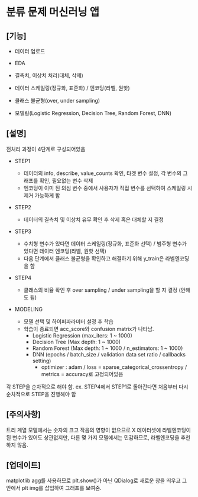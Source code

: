 <h1>분류 문제 머신러닝 앱</h1> 

<h2>[기능]</h2>

- 데이터 업로드

- EDA
  
- 결측치, 이상치 처리(대체, 삭제)
  
- 데이터 스케일링(정규화, 표준화) / 엔코딩(라벨, 원핫)
  
- 클래스 불균형(over, under sampling)

- 모델링(Logistic Regression, Decision Tree, Random Forest, DNN)

<h2>[설명]</h2>
전처리 과정이 4단계로 구성되어있음

* STEP1
    - 데이터의 info, describe, value_counts 확인, 타겟 변수 설정, 각 변수의 그래프를 확인, 필요없는 변수 삭제
    - 엔코딩이 이미 된 의심 변수 중에서 사용자가 직접 변수를 선택하여 스케일링 시 제거 가능하게 함
    
* STEP2
    - 데이터의 결측치 및 이상치 유무 확인 후 삭제 혹은 대체할 지 결정

* STEP3
    - 수치형 변수가 있다면 데이터 스케일링(정규화, 표준화 선택) / 범주형 변수가 있다면 데이터 엔코딩(라벨, 원핫 선택)
    - 다음 단계에서 클래스 불균형을 확인하고 해결하기 위해 y_train은 라벨엔코딩을 함

* STEP4
    - 클래스의 비율 확인 후 over sampling / under sampling을 할 지 결정 (안해도 됨)
    
* MODELING
    - 모델 선택 및 하이퍼파라미터 설정 후 학습
    - 학습이 종료되면 acc_score와 confusion matrix가 나타남.
        + Logistic Regression (max_iters: 1 ~ 1000)
        + Decision Tree (Max depth: 1 ~ 1000)
        + Random Forest (Max depth: 1 ~ 1000 / n_estimators: 1 ~ 1000)
        + DNN (epochs / batch_size / validation data set ratio / callbacks setting)
            - optimizer : adam / loss = sparse_categorical_crossentropy / metrics = accuracy로 고정되어있음

각 STEP을 순차적으로 해야 함.
ex. STEP4에서 STEP1로 돌아간다면 처음부터 다시 순차적으로 STEP을 진행해야 함

<h2>[주의사항]</h2>
트리 계열 모델에서는 숫자의 크고 작음의 영향이 없으므로 X 데이터셋에 라벨엔코딩이 된 변수가 있어도 상관없지만, 다른 몇 가지 모델에서는 민감하므로, 라벨엔코딩을 추천하지 않음.
<br>
<h2>[업데이트]</h2>
matplotlib agg를 사용하므로 plt.show()가 아닌 QDialog로 새로운 창을 띄우고 그 안에서 plt img를 삽입하여 그래프를 보여줌.